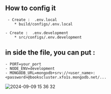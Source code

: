 ## How to config it

     - Create :  .env.local
        * build/configs/.env.local

    - Create :  .env.development
        * src/configs/.env.development

## in side the file, you can put :

    - PORT=your_port
    - NODE_ENV=development
    - MONGODB_URL=mongodb+srv://<user_name>:<password>@bookscluster.xfo1s.mongodb.net/...

![2024-09-09 15 36 32](https://github.com/user-attachments/assets/f7a84964-5c5b-4f88-b5ea-8e6ed7a908e1)
